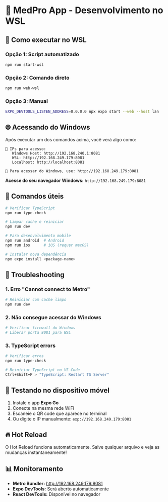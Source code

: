 # 🐧 MedPro App - Desenvolvimento no WSL

## 🚀 Como executar no WSL

### Opção 1: Script automatizado
```bash
npm run start-wsl
```

### Opção 2: Comando direto
```bash
npm run web-wsl
```

### Opção 3: Manual
```bash
EXPO_DEVTOOLS_LISTEN_ADDRESS=0.0.0.0 npx expo start --web --host lan
```

## 🌐 Acessando do Windows

Após executar um dos comandos acima, você verá algo como:

```
📱 IPs para acesso:
   Windows Host: http://192.168.240.1:8081
   WSL: http://192.168.249.179:8081
   Localhost: http://localhost:8081

🔧 Para acessar do Windows, use: http://192.168.249.179:8081
```

**Acesse do seu navegador Windows:** `http://192.168.249.179:8081`

## 🔧 Comandos úteis

```bash
# Verificar TypeScript
npm run type-check

# Limpar cache e reiniciar
npm run dev

# Para desenvolvimento mobile
npm run android  # Android
npm run ios      # iOS (requer macOS)

# Instalar nova dependência
npx expo install <package-name>
```

## 🐛 Troubleshooting

### 1. Erro "Cannot connect to Metro"
```bash
# Reiniciar com cache limpo
npm run dev
```

### 2. Não consegue acessar do Windows
```bash
# Verificar firewall do Windows
# Liberar porta 8081 para WSL
```

### 3. TypeScript errors
```bash
# Verificar erros
npm run type-check

# Reiniciar TypeScript no VS Code
Ctrl+Shift+P > "TypeScript: Restart TS Server"
```

## 📱 Testando no dispositivo móvel

1. Instale o app **Expo Go**
2. Conecte na mesma rede WiFi
3. Escaneie o QR code que aparece no terminal
4. Ou digite o IP manualmente: `exp://192.168.249.179:8081`

## 🔥 Hot Reload

O Hot Reload funciona automaticamente. Salve qualquer arquivo e veja as mudanças instantaneamente!

## 📊 Monitoramento

- **Metro Bundler:** http://192.168.249.179:8081
- **Expo DevTools:** Será aberto automaticamente
- **React DevTools:** Disponível no navegador